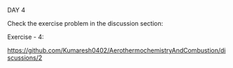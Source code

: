 DAY 4

Check the exercise problem in the discussion section:

Exercise - 4:

https://github.com/Kumaresh0402/AerothermochemistryAndCombustion/discussions/2
